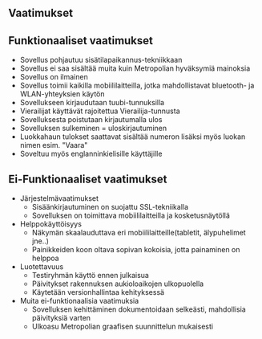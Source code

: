 ## Vaatimukset 

## Funktionaaliset vaatimukset
* Sovellus pohjautuu sisätilapaikannus-tekniikkaan
* Sovellus ei saa sisältää muita kuin Metropolian hyväksymiä mainoksia
* Sovellus on ilmainen
* Sovellus toimii kaikilla mobiililaitteilla, jotka mahdollistavat bluetooth- ja WLAN-yhteyksien käytön
* Sovellukseen kirjaudutaan tuubi-tunnuksilla
* Vierailijat käyttävät rajoitettua Vierailija-tunnusta
* Sovelluksesta poistutaan kirjautumalla ulos
* Sovelluksen sulkeminen = uloskirjautuminen
* Luokkahaun tulokset saattavat sisältää numeron lisäksi myös luokan nimen esim. "Vaara"
* Soveltuu myös englanninkielisille käyttäjille
	
	
## Ei-Funktionaaliset vaatimukset
* Järjestelmävaatimukset
	* Sisäänkirjautuminen on suojattu SSL-tekniikalla
	* Sovelluksen on toimittava mobiililaitteilla ja kosketusnäytöllä
* Helppokäyttöisyys
	* Näkymän skaalauduttava eri mobiililaitteille(tabletit, älypuhelimet jne..)
	* Painikkeiden koon oltava sopivan kokoisia, jotta painaminen on helppoa
* Luotettavuus
	* Testiryhmän käyttö ennen julkaisua
	* Päivitykset rakennuksen aukioloaikojen ulkopuolella
	* Käytetään versionhallintaa kehityksessä
* Muita ei-funktionaalisia vaatimuksia
	* Sovelluksen kehittäminen dokumentoidaan selkeästi, mahdollisia päivityksiä varten
	* Ulkoasu Metropolian graafisen suunnittelun mukaisesti
	
	
	